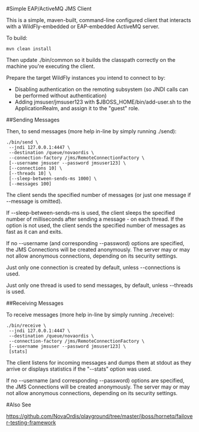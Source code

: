 #Simple EAP/ActiveMQ JMS Client

This is a simple, maven-built, command-line configured client that interacts with a WildFly-embedded 
or EAP-embedded ActiveMQ server.

To build:

    mvn clean install

Then update ./bin/common so it builds the classpath correctly on the machine you're executing the
client.

Prepare the target WildFly instances you intend to connect to by:
* Disabling authentication on the remoting subsystem (so JNDI calls can be performed without authentication)
* Adding jmsuser/jmsuser123 with $JBOSS_HOME/bin/add-user.sh to the ApplicationRealm, and assign it to the
"guest" role.

##Sending Messages

Then, to send messages (more help in-line by simply running ./send):

    ./bin/send \
     --jndi 127.0.0.1:4447 \
     --destination /queue/novaordis \
     --connection-factory /jms/RemoteConnectionFactory \
     [--username jmsuser --password jmsuser123] \
     [--connections 10] \
     [--threads 10] \
     [--sleep-between-sends-ms 1000] \
     [--messages 100]

The client sends the specified number of messages (or just one message if --message is omitted).

If --sleep-between-sends-ms is used, the client sleeps the specified number of milliseconds after
sending a message - on each thread. If the option is not used, the client sends the specified
number of messages as fast as it can and exits.

If no --username (and corresponding --password) options are specified, the JMS Connections will be
created anonymously. The server may or may not allow anonymous connections, depending on its
security settings.

Just only one connection is created by default, unless --connections is used.

Just only one thread is used to send messages, by default, unless --threads is used.

##Receiving Messages

To receive messages (more help in-line by simply running ./receive):

    ./bin/receive \
     --jndi 127.0.0.1:4447 \
     --destination /queue/novaordis \
     --connection-factory /jms/RemoteConnectionFactory \
     [--username jmsuser --password jmsuser123] \
     [stats]

The client listens for incoming messages and dumps them at stdout as they arrive or displays
statistics if the "--stats" option was used.

If no --username (and corresponding --password) options are specified, the JMS Connections will be
created anonymously. The server may or may not allow anonymous connections, depending on its
security settings.

#Also See

https://github.com/NovaOrdis/playground/tree/master/jboss/hornetq/failover-testing-framework

